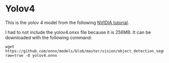 # Yolov4

This is the yolov 4 model from the following [NVIDIA tutorial](https://developer.nvidia.com/blog/announcing-onnx-runtime-for-jetson/#:~:text=ONNX%20Runtime%20optimizes%20models%20to,and%20control%20the%20inference%20sessions.).

I had to not include the yolov4.onxx file because it is 256MB.  It can be downloaded with the following command:

	wget https://github.com/onnx/models/blob/master/vision/object_detection_segmentation/yolov4/model/yolov4.onnx?raw=true -O yolov4.onnx
